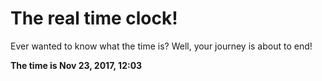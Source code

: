 # The real time clock!

Ever wanted to know what the time is? Well, your journey is about to end!

**The time is Nov 23, 2017, 12:03**